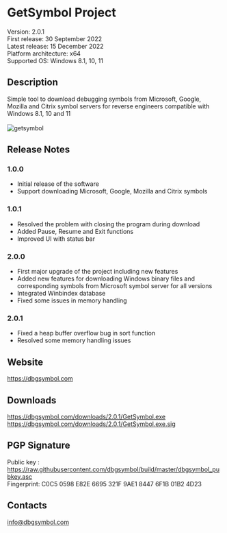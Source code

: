 <h1>GetSymbol Project</h1>

Version: 2.0.1 <br>
First release: 30 September 2022 <br>
Latest release: 15 December 2022 <br>
Platform architecture: x64 <br>
Supported OS: Windows 8.1, 10, 11 <br>

## Description

Simple tool to download debugging symbols from Microsoft, Google, Mozilla and Citrix symbol servers for reverse engineers compatible with Windows 8.1, 10 and 11 <br><br>
![getsymbol](https://user-images.githubusercontent.com/114739778/207534717-a24cbf2a-ea7c-4cfd-85e7-eb3de2dce9d7.png)

## Release Notes
### 1.0.0
- Initial release of the software
- Support downloading Microsoft, Google, Mozilla and Citrix symbols
### 1.0.1
- Resolved the problem with closing the program during download
- Added Pause, Resume and Exit functions
- Improved UI with status bar
### 2.0.0
- First major upgrade of the project including new features
- Added new features for downloading Windows binary files and corresponding symbols from Microsoft symbol server for all versions
- Integrated Winbindex database
- Fixed some issues in memory handling
### 2.0.1
- Fixed a heap buffer overflow bug in sort function
- Resolved some memory handling issues

## Website
https://dbgsymbol.com

## Downloads
https://dbgsymbol.com/downloads/2.0.1/GetSymbol.exe <br>
https://dbgsymbol.com/downloads/2.0.1/GetSymbol.exe.sig

## PGP Signature
Public key : https://raw.githubusercontent.com/dbgsymbol/build/master/dbgsymbol_pubkey.asc <br>
Fingerprint: C0C5 0598 E82E 6695 321F 9AE1 8447 6F1B 01B2 4D23

## Contacts
info@dbgsymbol.com

